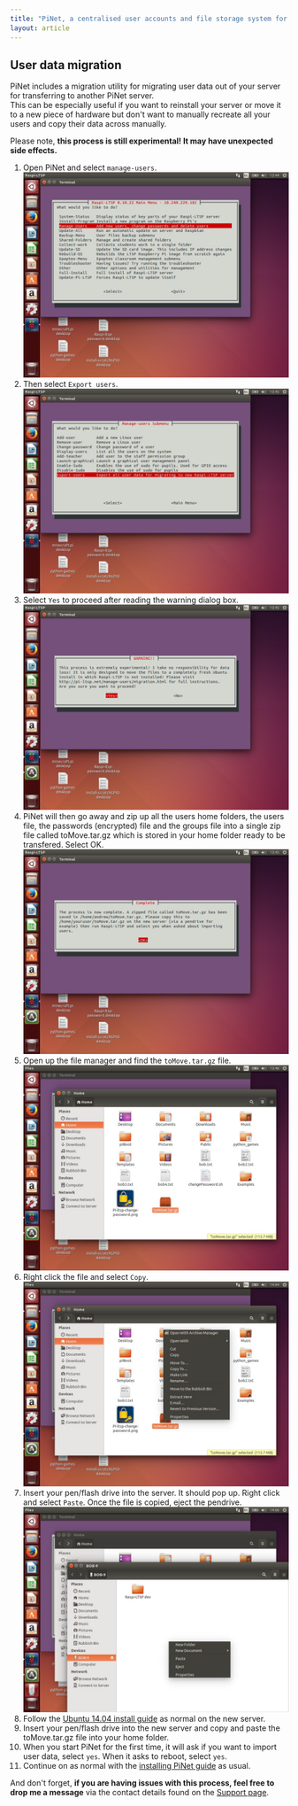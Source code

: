 ```yaml
---
title: "PiNet, a centralised user accounts and file storage system for a Raspberry Pi classroom."
layout: article
---
```


User data migration
----
PiNet includes a migration utility for migrating user data out of your server for transferring to another PiNet server.    
This can be especially useful if you want to reinstall your server or move it to a new piece of hardware but don't want to manually recreate all your users and copy their data across manually.   
   
Please note, **this process is still experimental! It may have unexpected side effects.**

1. Open PiNet and select ```manage-users```.   
![](/assets/images/migration1.jpeg)   
2. Then select ```Export users```.   
![](/assets/images/migration2.jpeg)   
3. Select ```Yes``` to proceed after reading the warning dialog box.   
![](/assets/images/migration3.jpeg)   
4. PiNet will then go away and zip up all the users home folders, the users file, the passwords (encrypted) file and the groups file into a single zip file called toMove.tar.gz which is stored in your home folder ready to be transfered. Select OK.   
![](/assets/images/migration4.jpeg)   
5. Open up the file manager and find the ```toMove.tar.gz``` file.     
![](/assets/images/migration5.jpeg) 
6. Right click the file and select ```Copy```.     
![](/assets/images/migration6.jpeg)   
7. Insert your pen/flash drive into the server. It should pop up. Right click and select ```Paste```. Once the file is copied, eject the pendrive.    
![](/assets/images/migration7.jpeg)   
8. Follow the [Ubuntu 14.04 install guide](../installation/installing-ubuntu.html) as normal on the new server.   
9. Insert your pen/flash drive into the new server and copy and paste the toMove.tar.gz file into your home folder.  
10. When you start PiNet for the first time, it will ask if you want to import user data, select ```yes```. When it asks to reboot, select ```yes```.   
11. Continue on as normal with the [installing PiNet guide](../installation/installing-PiNet.html) as usual.   
   
And don't forget, **if you are having issues with this process, feel free to drop me a message** via the contact details found on the [Support page](../support.html).   
